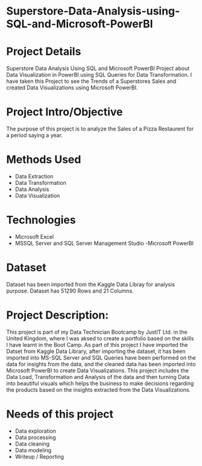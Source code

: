 # Superstore-Data-Analysis-using-SQL-and-Microsoft-PowerBI

# Project Details
Superstore Data Analysis Using SQL and Microsoft PowerBI Project about Data Visualization in PowerBI using SQL Queries for Data Transformation. I have taken this Project to see the Trends of a Superstores Sales and created Data Visualizations using Microsoft PowerBI.

# Project Intro/Objective
The purpose of this project is to analyze the Sales of a Pizza Restaurent for a period saying a year.

# Methods Used
- Data Extraction
- Data Transformation
- Data Analysis
- Data Visualization

# Technologies
- Microsoft Excel
- MSSQL Server and SQL Server Management Studio
-Microsoft PowerBI

# Dataset
Dataset has been imported from the Kaggle Data Libray for analysis purpose. Dataset has 51290 Rows and 21 Columns.

# Project Description:
This project is part of my Data Technician Bootcamp by JustIT Ltd. in the United Kingdom, where I was aksed to create a portfolio based on the skills I have learnt in the Boot Camp. As part of this project I have imported the Datset from Kaggle Data Library, after importing the dataset, it has been imported into MS-SQL Server and SQL Queries have been performed on the data for insights from the data, and the cleaned data has been imported into Microsoft PowerBI to create Data Visualizations. This project includes the Data Load, Transformation and Analysis of the data and then turning Data into beautiful visuals which helps the business to make decisions regarding the products based on the insights extracted from the Data Visualizations.

# Needs of this project
- Data exploration
- Data processing
- Data cleaning
- Data modeling
- Writeup / Reporting
